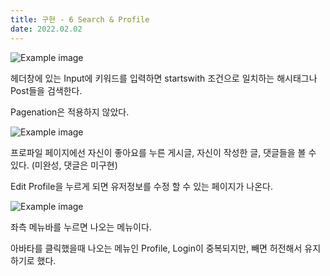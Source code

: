 ```yaml
---
title: 구현 - 6 Search & Profile
date: 2022.02.02
---
```


![Example image](https://imagedelivery.net/x2vrVGmUfxi_qt-pjNxZ6g/99f1aaa8-6a64-47df-42ae-ba80200e0c00/public)

헤더창에 있는 Input에 키워드를 입력하면 startswith 조건으로 일치하는 해시태그나 Post들을 검색한다.

Pagenation은 적용하지 않았다.

![Example image](https://imagedelivery.net/x2vrVGmUfxi_qt-pjNxZ6g/16b9255e-a30d-430f-11a7-384c2e3fcb00/public)

프로파일 페이지에선 자신이 좋아요를 누른 게시글, 자신이 작성한 글, 댓글들을 볼 수 있다. (미완성, 댓글은 미구현)

Edit Profile을 누르게 되면 유저정보를 수정 할 수 있는 페이지가 나온다.

![Example image](https://imagedelivery.net/x2vrVGmUfxi_qt-pjNxZ6g/212f336d-b27c-4aeb-73c0-738fc1472e00/public)

좌측 메뉴바를 누르면 나오는 메뉴이다.

아바타를 클릭했을때 나오는 메뉴인 Profile, Login이 중복되지만, 빼면 허전해서 유지하기로 했다.
